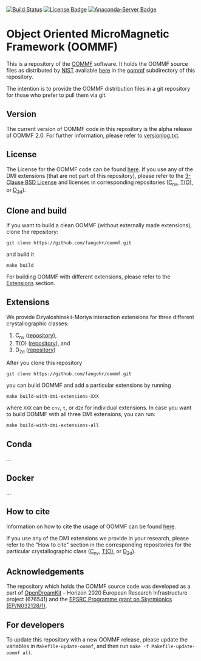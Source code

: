 [![Build Status](https://travis-ci.org/fangohr/oommf.svg?branch=master)](https://travis-ci.org/fangohr/oommf)
[![License Badge](https://img.shields.io/badge/License-OOMMF-blue.svg)](oommf/LICENSE)
[![Anaconda-Server Badge](https://anaconda.org/conda-forge/oommf/badges/version.svg)](https://anaconda.org/conda-forge/oommf)

# Object Oriented MicroMagnetic Framework (OOMMF)

This is a repository of the [OOMMF](https://math.nist.gov/oommf/oommf.html) software. It holds the OOMMF source files as distributed by [NIST](https://www.nist.gov/) available [here](https://math.nist.gov/oommf/software-20.html) in the [oommf](oommf) subdirectory of this repository.

The intention is to provide the OOMMF distribution files in a git repository for those who prefer to pull them via git.

## Version

The current version of OOMMF code in this repository is the alpha release of OOMMF 2.0. For further information, please refer to [versionlog.txt](versionlog.txt).

## License

The License for the OOMMF code can be found [here](oommf/LICENSE). If you use any of the DMI extensions (that are not part of this repository), please refer to the [3-Clause BSD License](https://opensource.org/licenses/BSD-3-Clause) and licenses in corresponding repositories ([C<sub>nv</sub>](https://github.com/joommf/oommf-extension-dmi-cnv), [T(O)](https://github.com/joommf/oommf-extension-dmi-t), or [D<sub>2d</sub>](https://github.com/joommf/oommf-extension-dmi-d2d)).

## Clone and build

If you want to build a clean OOMMF (without externally made extensions), clone the repository:
```
git clone https://github.com/fangohr/oommf.git
```
and build it
```
make build
```

For building OOMMF with different extensions, please refer to the [Extensions](#Extensions) section.

## Extensions

We provide Dzyaloshinskii-Moriya interaction extensions for three different crystallographic classes:

1. C<sub>nv</sub> ([repository](https://github.com/joommf/oommf-extension-dmi-cnv)),
2. T(O) ([repository](https://github.com/joommf/oommf-extension-dmi-t)), and
3. D<sub>2d</sub> ([repository](https://github.com/joommf/oommf-extension-dmi-d2d))

After you clone this repository
```
git clone https://github.com/fangohr/oommf.git
```
you can build OOMMF and add a particular extensions by running
```
make build-with-dmi-extensions-XXX
```
where `XXX` can be `cnv`, `t`, or `d2d` for individual extensions. In case you want to build OOMMF with all three DMI extensions, you can run:
```
make build-with-dmi-extensions-all
```

## Conda

...

## Docker

...

## How to cite

Information on how to cite the usage of OOMMF can be found [here](https://math.nist.gov/oommf/oommf_cites.html).

If you use any of the DMI extensions we provide in your research, please refer to the "How to cite" section in the corresponding repositories for the particular crystallographic class ([C<sub>nv</sub>](https://github.com/joommf/oommf-extension-dmi-cnv), [T(O)](https://github.com/joommf/oommf-extension-dmi-t), or [D<sub>2d</sub>](https://github.com/joommf/oommf-extension-dmi-d2d)).

## Acknowledgements

The repository which holds the OOMMF source code was developed as a part of [OpenDreamKit](http://opendreamkit.org/) – Horizon 2020 European Research Infrastructure project (676541) and the [EPSRC Programme grant on Skyrmionics (EP/N032128/1)](https://www.skyrmions.ac.uk/).

## For developers

To update this repository with a new OOMMF release, please update the variables in `Makefile-update-oommf`, and then run `make -f Makefile-update-oommf all`.

